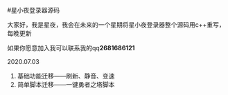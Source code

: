 #星小夜登录器源码

大家好，我是星夜，我会在未来的一个星期将星小夜登录器整个源码用c++重写，每晚更新

如果你愿意加入我可以联系我的qq**2681686121**

2020.07.03

1. 基础功能迁移——刷新、静音、变速
2. 简单脚本迁移——一键勇者之塔脚本